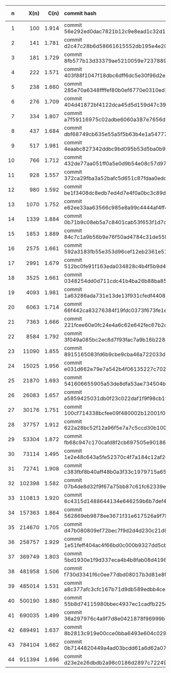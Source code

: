| n | X(n) | C(n) | commit hash | balance (MAK) |
|---:|---:|---:|:---| ---:|
| 1 | 100 | 1.914 | commit 56e292ed0dac7821b12c9e8ead1c32d189ab47aa | 100 |
| 2 | 141 | 1.781 | commit d2c47c28b6d58661615552db195e4e20f85c6f24 | 241 |
| 3 | 181 | 1.729 | commit 8fb577b13d33379ae5210059e7237889b1030940 | 422 |
| 4 | 222 | 1.571 | commit 403f88f1047f18dbc6dff6dc5e30f96d2e47a16d | 644 |
| 5 | 238 | 1.660 | commit 285e70a6348ffffef80b0ef6770e0310ed1db47e | 882 |
| 6 | 276 | 1.709 | commit 404d41872bf4122dca45d5d159d47c39d6a71490 | 1158 |
| 7 | 334 | 1.807 | commit a7f59116975c02adbe6060a387e7656d4c147942 | 1492 |
| 8 | 437 | 1.684 | commit dbf68749cb635e55a5f5b63b4e1a5477752ea886 | 1929 |
| 9 | 517 | 1.981 | commit 4eaabc827342ddbc9bd095b53d5ba0b97e3c3a86 | 2446 |
| 10 | 766 | 1.712 | commit 432de77aa051ff0a5e0d9b54e08c57d9787b6729 | 3212 |
| 11 | 928 | 1.557 | commit 372ca29fba3a52bafc5d651c87fdaa0edd09ee0b | 4140 |
| 12 | 980 | 1.592 | commit be1f3408dc8edb7ed4d7e4f0a0bc3c89dc70ecd7 | 5120 |
| 13 | 1070 | 1.752 | commit e62ee33aa63566c985e8a99c4444af4ff4555e43 | 6190 |
| 14 | 1339 | 1.884 | commit 0b71b9c08eb5a7c8401cab53f653f1d7d0a0d234 | 7529 |
| 15 | 1853 | 1.889 | commit 84c7c1a9b56b9e76f50ad4784c31de55bf95152c | 9382 |
| 16 | 2575 | 1.661 | commit 592a3183fb55e353d96cef12eb2361e51123c85d | 11957 |
| 17 | 2991 | 1.679 | commit 512bc0fe91f163eda034828c4b4f5b9d49a5fbd6 | 14948 |
| 18 | 3525 | 1.661 | commit 0348254dd0d711cdc41b4ba26b88ba85fe0a8940 | 18473 |
| 19 | 4093 | 1.981 | commit 1a63286ada731e13de13f931cfedf44088bfe997 | 22566 |
| 20 | 6063 | 1.714 | commit 66f442ca83276384f19fdc0373f673fe1e036983 | 28629 |
| 21 | 7363 | 1.666 | commit 221fcee60e0fc24e4a6c62e642fec67b2c6ed01c | 35992 |
| 22 | 8584 | 1.792 | commit 3f049a085bc2ec8d7f93fac7a9b16b22884e5a4c | 44576 |
| 23 | 11090 | 1.855 | commit 8915165083fd6b9cbe9cba46a722033d9d43f5ee | 55666 |
| 24 | 15025 | 1.956 | commit e031d662e79e7a542b4f06135227c7022ef23c05 | 70691 |
| 25 | 21870 | 1.693 | commit 541606655905a53de8dfa53ae734504b79a5e02e | 92561 |
| 26 | 26083 | 1.657 | commit a5859425031db0f23c022daf1f9f98cb15cb5a56 | 118644 |
| 27 | 30176 | 1.751 | commit 100cf714338bcfee09f480002b12001f09cd70cb | 148820 |
| 28 | 37757 | 1.912 | commit 622a28bc52f12a96f5e7a7c5ccd30b10070d18ce | 186577 |
| 29 | 53304 | 1.872 | commit fb68c947c170cafd8f2cb697505e90186c850c51 | 239881 |
| 30 | 73114 | 1.495 | commit 1e2e48c643a5fe52370c4f7a184c12af2014aa33 | 312995 |
| 31 | 72741 | 1.908 | commit c383fbf8b40aff48b0a3f33c1979715a6599257e | 385736 |
| 32 | 102398 | 1.582 | commit 07b4de8d32f9f67a75bb87c61fc62339e710f719 | 488134 |
| 33 | 110813 | 1.920 | commit 6c4315d1488644134e646259b6b7def435dccd4d | 598947 |
| 34 | 157363 | 1.864 | commit 562869eb9878ee3671f31e617526a9f7b4fb53ed | 756310 |
| 35 | 214670 | 1.705 | commit d47b080809ef72bec7f9d2d4d230c21d8ea4130d | 970980 |
| 36 | 258757 | 1.929 | commit 1e51feff404ac4f66bd0c000b9327dd5cbba23de | 1229737 |
| 37 | 369749 | 1.803 | commit 5bd1930e1f9d337eca4b4b8fab08d4198fa92726 | 1599486 |
| 38 | 481958 | 1.506 | commit f730d3341f6c0ee77dbd08017b3d81e8f967c46e | 2081444 |
| 39 | 485014 | 1.531 | commit a8c377afc3cfc167b71d9db589edbb4ce8d2c56b | 2566458 |
| 40 | 500190 | 1.880 | commit 55b8d74115980bbec4937ec1cadfb225c7a0ffc7 | 3066648 |
| 41 | 690035 | 1.499 | commit 36a297976c4a9f7d8e0421878f96999b743b2238 | 3756683 |
| 42 | 689491 | 1.637 | commit 8b2813c919e00cce0bba6493e604c029d232ab2a | 4446174 |
| 43 | 784104 | 1.662 | commit 0b7144820449a4ad03bcdd61a6d62a074aef1a05 | 5230278 |
| 44 | 911394 | 1.696 | commit d23e2e26dbdb2a98c0186d2897c72249fc26a260 | 6141672 |

